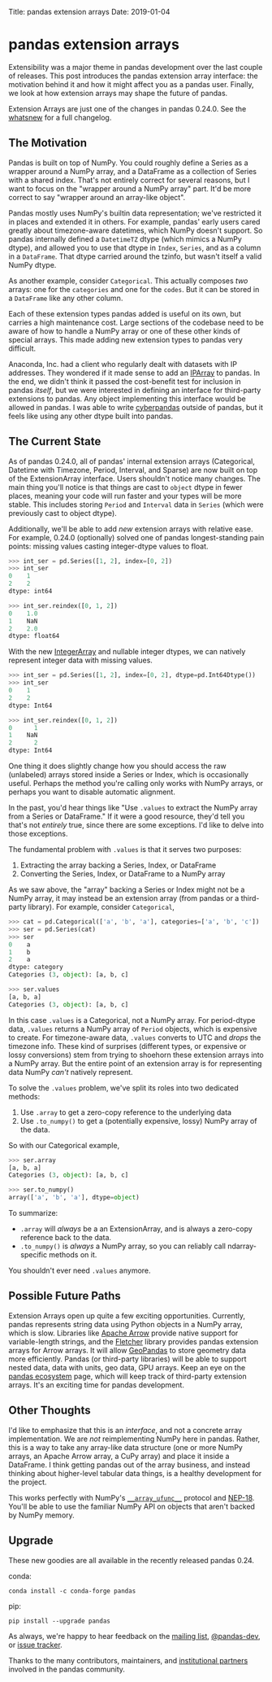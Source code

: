 Title: pandas extension arrays
Date: 2019-01-04

# pandas extension arrays

Extensibility was a major theme in pandas development over the last couple of
releases. This post introduces the pandas extension array interface: the
motivation behind it and how it might affect you as a pandas user. Finally, we
look at how extension arrays may shape the future of pandas.

Extension Arrays are just one of the changes in pandas 0.24.0. See the
[whatsnew][whatsnew] for a full changelog.

## The Motivation

Pandas is built on top of NumPy. You could roughly define a Series as a wrapper
around a NumPy array, and a DataFrame as a collection of Series with a shared
index. That's not entirely correct for several reasons, but I want to focus on
the "wrapper around a NumPy array" part. It'd be more correct to say "wrapper
around an array-like object".

Pandas mostly uses NumPy's builtin data representation; we've restricted it in
places and extended it in others. For example, pandas' early users cared greatly
about timezone-aware datetimes, which NumPy doesn't support. So pandas
internally defined a `DatetimeTZ` dtype (which mimics a NumPy dtype), and
allowed you to use that dtype in `Index`, `Series`, and as a column in a
`DataFrame`. That dtype carried around the tzinfo, but wasn't itself a valid
NumPy dtype.

As another example, consider `Categorical`. This actually composes *two* arrays:
one for the `categories` and one for the `codes`. But it can be stored in a
`DataFrame` like any other column.

Each of these extension types pandas added is useful on its own, but carries a
high maintenance cost. Large sections of the codebase need to be aware of how to
handle a NumPy array or one of these other kinds of special arrays. This made
adding new extension types to pandas very difficult.

Anaconda, Inc. had a client who regularly dealt with datasets with IP addresses.
They wondered if it made sense to add an [IPArray][IPArray] to pandas. In the
end, we didn't think it passed the cost-benefit test for inclusion in pandas
*itself*, but we were interested in defining an interface for third-party
extensions to pandas. Any object implementing this interface would be allowed in
pandas. I was able to write [cyberpandas][cyberpandas] outside of pandas, but it
feels like using any other dtype built into pandas.

## The Current State

As of pandas 0.24.0, all of pandas' internal extension arrays (Categorical,
Datetime with Timezone, Period, Interval, and Sparse) are now built on top of
the ExtensionArray interface. Users shouldn't notice many changes. The main
thing you'll notice is that things are cast to `object` dtype in fewer places,
meaning your code will run faster and your types will be more stable. This
includes storing `Period` and `Interval` data in `Series` (which were previously
cast to object dtype).

Additionally, we'll be able to add *new* extension arrays with relative ease.
For example, 0.24.0 (optionally) solved one of pandas longest-standing pain
points: missing values casting integer-dtype values to float.


```python
>>> int_ser = pd.Series([1, 2], index=[0, 2])
>>> int_ser
0    1
2    2
dtype: int64

>>> int_ser.reindex([0, 1, 2])
0    1.0
1    NaN
2    2.0
dtype: float64
```

With the new [IntegerArray][IntegerArray] and nullable integer dtypes, we can
natively represent integer data with missing values.

```python
>>> int_ser = pd.Series([1, 2], index=[0, 2], dtype=pd.Int64Dtype())
>>> int_ser
0    1
2    2
dtype: Int64

>>> int_ser.reindex([0, 1, 2])
0      1
1    NaN
2      2
dtype: Int64
```

One thing it does slightly change how you should access the raw (unlabeled)
arrays stored inside a Series or Index, which is occasionally useful. Perhaps
the method you're calling only works with NumPy arrays, or perhaps you want to
disable automatic alignment.

In the past, you'd hear things like "Use `.values` to extract the NumPy array
from a Series or DataFrame." If it were a good resource, they'd tell you that's
not *entirely* true, since there are some exceptions. I'd like to delve into
those exceptions.

The fundamental problem with `.values` is that it serves two purposes:

1. Extracting the array backing a Series, Index, or DataFrame
2. Converting the Series, Index, or DataFrame to a NumPy array

As we saw above, the "array" backing a Series or Index might not be a NumPy
array, it may instead be an extension array (from pandas or a third-party
library). For example, consider `Categorical`,

```python
>>> cat = pd.Categorical(['a', 'b', 'a'], categories=['a', 'b', 'c'])
>>> ser = pd.Series(cat)
>>> ser
0    a
1    b
2    a
dtype: category
Categories (3, object): [a, b, c]

>>> ser.values
[a, b, a]
Categories (3, object): [a, b, c]
```

In this case `.values` is a Categorical, not a NumPy array. For period-dtype
data, `.values` returns a NumPy array of `Period` objects, which is expensive to
create. For timezone-aware data, `.values` converts to UTC and *drops* the
timezone info. These kind of surprises (different types, or expensive or lossy
conversions) stem from trying to shoehorn these extension arrays into a NumPy
array. But the entire point of an extension array is for representing data NumPy
*can't* natively represent.

To solve the `.values` problem, we've split its roles into two dedicated methods:

1. Use `.array` to get a zero-copy reference to the underlying data
2. Use `.to_numpy()` to get a (potentially expensive, lossy) NumPy array of the
   data.

So with our Categorical example,

```python
>>> ser.array
[a, b, a]
Categories (3, object): [a, b, c]

>>> ser.to_numpy()
array(['a', 'b', 'a'], dtype=object)
```

To summarize:

- `.array` will *always* be a an ExtensionArray, and is always a zero-copy
   reference back to the data.
- `.to_numpy()` is *always* a NumPy array, so you can reliably call
   ndarray-specific methods on it.
   
You shouldn't ever need `.values` anymore.
 
## Possible Future Paths

Extension Arrays open up quite a few exciting opportunities. Currently, pandas
represents string data using Python objects in a NumPy array, which is slow.
Libraries like [Apache Arrow][arrow] provide native support for variable-length
strings, and the [Fletcher][fletcher] library provides pandas extension arrays
for Arrow arrays. It will allow [GeoPandas][geopandas] to store geometry data
more efficiently. Pandas (or third-party libraries) will be able to support
nested data, data with units, geo data, GPU arrays. Keep an eye on the
[pandas ecosystem][eco] page, which will keep track of third-party extension
arrays. It's an exciting time for pandas development.

## Other Thoughts

I'd like to emphasize that this is an *interface*, and not a concrete array
implementation. We are *not* reimplementing NumPy here in pandas. Rather, this
is a way to take any array-like data structure (one or more NumPy arrays, an
Apache Arrow array, a CuPy array) and place it inside a DataFrame. I think
getting pandas out of the array business, and instead thinking about
higher-level tabular data things, is a healthy development for the project.

This works perfectly with NumPy's [`__array_ufunc__`][ufunc] protocol and
[NEP-18][nep18]. You'll be able to use the familiar NumPy API on objects that
aren't backed by NumPy memory.

## Upgrade

These new goodies are all available in the recently released pandas 0.24.

conda:

    conda install -c conda-forge pandas
    
pip:

    pip install --upgrade pandas

As always, we're happy to hear feedback on the [mailing list][ml],
[@pandas-dev][twitter], or [issue tracker][tracker].

Thanks to the many contributors, maintainers, and [institutional
partners][partners] involved in the pandas community.


[IPArray]: https://github.com/pandas-dev/pandas/issues/18767
[cyberpandas]: https://cyberpandas.readthedocs.io
[IntegerArray]: http://pandas.pydata.org/pandas-docs/version/0.24/reference/api/pandas.arrays.IntegerArray.html
[fletcher]: https://github.com/xhochy/fletcher
[arrow]: https://arrow.apache.org
[ufunc]: https://docs.scipy.org/doc/numpy-1.13.0/neps/ufunc-overrides.html
[nep18]: https://www.numpy.org/neps/nep-0018-array-function-protocol.html
[ml]: https://mail.python.org/mailman/listinfo/pandas-dev
[twitter]: https://twitter.com/pandas_dev
[tracker]: https://github.com/pandas-dev/pandas/issues
[partners]: https://github.com/pandas-dev/pandas-governance/blob/master/people.md
[eco]: http://pandas.pydata.org/pandas-docs/stable/ecosystem.html#extension-data-types
[whatsnew]: http://pandas.pydata.org/pandas-docs/version/0.24/whatsnew/v0.24.0.html
[geopandas]: https://github.com/geopandas/geopandas
